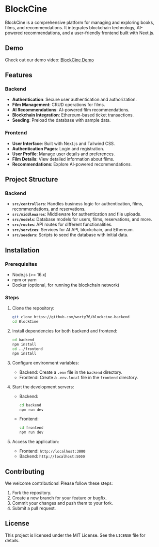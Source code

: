 # BlockCine

BlockCine is a comprehensive platform for managing and exploring books, films, and recommendations. It integrates blockchain technology, AI-powered recommendations, and a user-friendly frontend built with Next.js.

## Demo

Check out our demo video: [BlockCine Demo](https://jumpshare.com/s/JdvcvD8yO76ORIZ5B9Qn)

## Features

### Backend

- **Authentication**: Secure user authentication and authorization.
- **Film Management**: CRUD operations for films.
- **AI Recommendations**: AI-powered film recommendations.
- **Blockchain Integration**: Ethereum-based ticket transactions.
- **Seeding**: Preload the database with sample data.

### Frontend

- **User Interface**: Built with Next.js and Tailwind CSS.
- **Authentication Pages**: Login and registration.
- **User Profile**: Manage user details and preferences.
- **Film Details**: View detailed information about films.
- **Recommendations**: Explore AI-powered recommendations.

## Project Structure

### Backend

- **`src/controllers`**: Handles business logic for authentication, films, recommendations, and reservations.
- **`src/middlewares`**: Middleware for authentication and file uploads.
- **`src/models`**: Database models for users, films, reservations, and more.
- **`src/routes`**: API routes for different functionalities.
- **`src/services`**: Services for AI API, blockchain, and Ethereum.
- **`src/seeders`**: Scripts to seed the database with initial data.

## Installation

### Prerequisites

- Node.js (>= 16.x)
- npm or yarn
- Docker (optional, for running the blockchain network)

### Steps

1. Clone the repository:

   ```bash
   git clone https://github.com/worty76/blockcine-backend
   cd BlockCine
   ```

2. Install dependencies for both backend and frontend:

   ```bash
   cd backend
   npm install
   cd ../frontend
   npm install
   ```

3. Configure environment variables:

   - Backend: Create a `.env` file in the `backend` directory.
   - Frontend: Create a `.env.local` file in the `frontend` directory.

4. Start the development servers:

   - Backend:
     ```bash
     cd backend
     npm run dev
     ```
   - Frontend:
     ```bash
     cd frontend
     npm run dev
     ```

5. Access the application:
   - Frontend: `http://localhost:3000`
   - Backend: `http://localhost:5000`

## Contributing

We welcome contributions! Please follow these steps:

1. Fork the repository.
2. Create a new branch for your feature or bugfix.
3. Commit your changes and push them to your fork.
4. Submit a pull request.

## License

This project is licensed under the MIT License. See the `LICENSE` file for details.
